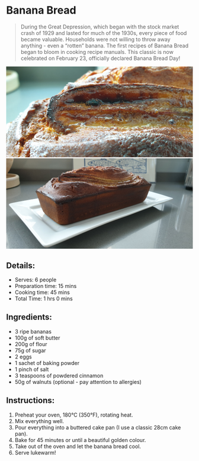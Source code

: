 # Banana Bread 

> During the Great Depression, which began with the stock market crash of 1929 and lasted for much of the 1930s, every piece of food became valuable. Households were not willing to throw away anything - even a “rotten” banana. The first recipes of Banana Bread began to bloom in cooking recipe manuals. This classic is now celebrated on February 23, officially declared Banana Bread Day! 

![Banana Bread](https://github.com/anamorph/recettes/blob/master/photos/fr-dessert-banana_bread-01.jpg?raw=true) 
![Banana Bread](https://github.com/anamorph/recettes/blob/master/photos/fr-dessert-banana_bread-02.jpg?raw=true) 

## Details:
* Serves: 6 people 
* Preparation time: 15 mins 
* Cooking time: 45 mins 
* Total Time: 1 hrs 0 mins 

## Ingredients: 
* 3 ripe bananas 
* 100g of soft butter 
* 200g of flour 
* 75g of sugar 
* 2 eggs 
* 1 sachet of baking powder 
* 1 pinch of salt 
* 3 teaspoons of powdered cinnamon 
* 50g of walnuts (optional - pay attention to allergies) 

## Instructions:
1. Preheat your oven, 180°C (350°F), rotating heat. 
1. Mix everything well. 
1. Pour everything into a buttered cake pan (I use a classic 28cm cake pan). 
1. Bake for 45 minutes or until a beautiful golden colour. 
1. Take out of the oven and let the banana bread cool. 
1. Serve lukewarm!